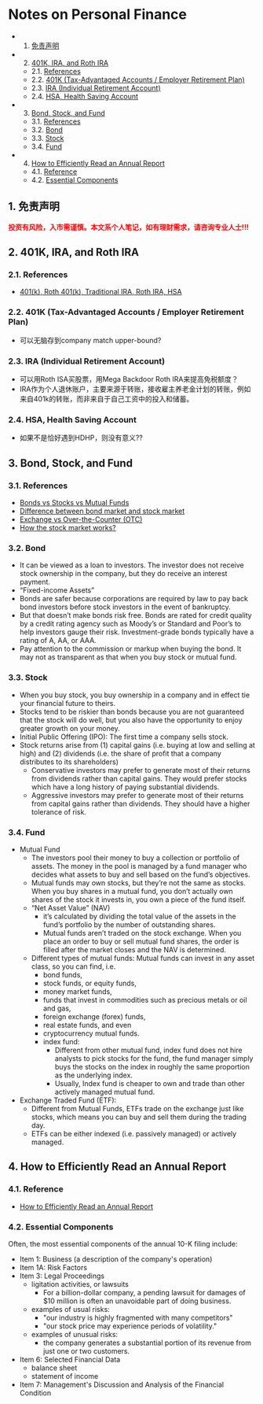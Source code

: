 # Notes on Personal Finance

<!-- vscode-markdown-toc -->
* 1. [免责声明](#)
* 2. [401K, IRA, and Roth IRA](#KIRAandRothIRA)
	* 2.1. [References](#References)
	* 2.2. [401K (Tax-Advantaged Accounts / Employer Retirement Plan)](#KTax-AdvantagedAccountsEmployerRetirementPlan)
	* 2.3. [IRA (Individual Retirement Account)](#IRAIndividualRetirementAccount)
	* 2.4. [HSA, Health Saving Account](#HSAHealthSavingAccount)
* 3. [Bond, Stock, and Fund](#BondStockandFund)
	* 3.1. [References](#References-1)
	* 3.2. [Bond](#Bond)
	* 3.3. [Stock](#Stock)
	* 3.4. [Fund](#Fund)
* 4. [How to Efficiently Read an Annual Report](#HowtoEfficientlyReadanAnnualReport)
	* 4.1. [Reference](#Reference)
	* 4.2. [Essential Components](#EssentialComponents)

<!-- vscode-markdown-toc-config
	numbering=true
	autoSave=true
	/vscode-markdown-toc-config -->
<!-- /vscode-markdown-toc -->

##  1. <a name=''></a>免责声明

<span style="color:red"> **投资有风险，入市需谨慎。本文系个人笔记，如有理财需求，请咨询专业人士!!!**</span>

##  2. <a name='KIRAandRothIRA'></a>401K, IRA, and Roth IRA

###  2.1. <a name='References'></a>References

- [401(k), Roth 401(k), Traditional IRA, Roth IRA, HSA](https://www.uscreditcardguide.com/401k-roth-401k-traditional-ira-roth-ira-hsa/
)

###  2.2. <a name='KTax-AdvantagedAccountsEmployerRetirementPlan'></a>401K (Tax-Advantaged Accounts / Employer Retirement Plan)

- 可以无脑存到company match upper-bound?

###  2.3. <a name='IRAIndividualRetirementAccount'></a>IRA (Individual Retirement Account)

- 可以用Roth ISA买股票，用Mega Backdoor Roth IRA来提高免税额度？
- IRA作为个人退休账户，主要来源于转账，接收雇主养老金计划的转账，例如来自401k的转账，而非来自于自己工资中的投入和储蓄。

###  2.4. <a name='HSAHealthSavingAccount'></a>HSA, Health Saving Account

- 如果不是恰好遇到HDHP，则没有意义??

##  3. <a name='BondStockandFund'></a>Bond, Stock, and Fund

###  3.1. <a name='References-1'></a>References

- [Bonds vs Stocks vs Mutual Funds](https://www.covenantwealthadvisors.com/post/bonds-vs-stocks-vs-mutual-funds)
- [Difference between bond market and stock market](https://www.investopedia.com/ask/answers/09/difference-between-bond-stock-market.asp)
- [Exchange vs Over-the-Counter (OTC)](https://www.investopedia.com/terms/o/otc.asp)
- [How the stock market works?](https://www.investopedia.com/articles/investing/082614/how-stock-market-works.asp)

###  3.2. <a name='Bond'></a>Bond

- It can be viewed as a loan to investors. The investor does not receive stock ownership in the company, but they do receive an interest payment.
- “Fixed-income Assets”
- Bonds are safer because corporations are required by law to pay back bond investors before stock investors in the event of bankruptcy.
- But that doesn’t make bonds risk free. Bonds are rated for credit quality by a credit rating agency such as Moody’s or Standard and Poor’s to help investors gauge their risk. Investment-grade bonds typically have a rating of A, AA, or AAA.
- Pay attention to the commission or markup when buying the bond. It may not as transparent as that when you buy stock or mutual fund.

###  3.3. <a name='Stock'></a>Stock
- When you buy stock, you buy ownership in a company and in effect tie your financial future to theirs. 
- Stocks tend to be riskier than bonds because you are not guaranteed that the stock will do well, but you also have the opportunity to enjoy greater growth on your money.
- Initial Public Offering (IPO): The first time a company sells stock.
- Stock returns arise from (1) capital gains (i.e. buying at low and selling at high) and (2) dividends (i.e. the share of profit that a company distributes to its shareholders)
  - Conservative investors may prefer to generate most of their returns from dividends rather than capital gains. They would prefer stocks which have a long history of paying substantial dividends.
  - Aggressive investors may prefer to generate most of their returns from capital gains rather than dividends. They should have a higher tolerance of risk.

###  3.4. <a name='Fund'></a>Fund

- Mutual Fund
  - The investors pool their money to buy a collection or portfolio of assets. The money in the pool is managed by a fund manager who decides what assets to buy and sell based on the fund’s objectives.
  - Mutual funds may own stocks, but they’re not the same as stocks. When you buy shares in a mutual fund, you don’t actually own shares of the stock it invests in, you own a piece of the fund itself.
  - “Net Asset Value” (NAV)
    - it’s calculated by dividing the total value of the assets in the fund’s portfolio by the number of outstanding shares.
    - Mutual funds aren’t traded on the stock exchange. When you place an order to buy or sell mutual fund shares, the order is filled after the market closes and the NAV is determined.
  - Different types of mutual funds: Mutual funds can invest in any asset class, so you can find, i.e.
    - bond funds,
    - stock funds, or equity funds,
    - money market funds,
    - funds that invest in commodities such as precious metals or oil and gas, 
    - foreign exchange (forex) funds,
    - real estate funds, and even
    - cryptocurrency mutual funds.
    - index fund:
      - Different from other mutual fund, index fund does not hire analysts to pick stocks for the fund, the fund manager simply buys the stocks on the index in roughly the same proportion as the underlying index.
      - Usually, Index fund is cheaper to own and trade than other actively managed mutual fund.
- Exchange Traded Fund (ETF):
  - Different from Mutual Funds, ETFs trade on the exchange just like stocks, which means you can buy and sell them during the trading day.
  - ETFs can be either indexed (i.e. passively managed) or actively managed.

##  4. <a name='HowtoEfficientlyReadanAnnualReport'></a>How to Efficiently Read an Annual Report

###  4.1. <a name='Reference'></a>Reference

- [How to Efficiently Read an Annual Report](https://www.investopedia.com/articles/basics/10/efficiently-read-annual-report.asp)

###  4.2. <a name='EssentialComponents'></a>Essential Components

Often, the most essential components of the annual 10-K filing include:

- Item 1: Business (a description of the company's operation)
- Item 1A: Risk Factors
- Item 3: Legal Proceedings
  - ligitation activities, or lawsuits
    - For a billion-dollar company, a pending lawsuit for damages of $10 million is often an unavoidable part of doing business.
  - examples of usual risks:
    - "our industry is highly fragmented with many competitors"
    - "our stock price may experience periods of volatility."
  - examples of unusual risks:
    - the company generates a substantial portion of its revenue from just one or two customers.
- Item 6: Selected Financial Data
  - balance sheet
  - statement of income
- Item 7: Management's Discussion and Analysis of the Financial Condition